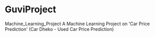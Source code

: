 # GuviProject
Machine_Learning_Project  A Machine Learning Project on 'Car Price Prediction' (Car Dheko - Used Car Price Prediction)
